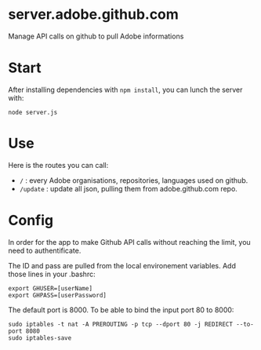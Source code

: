 server.adobe.github.com
=======================

Manage API calls on github to pull Adobe informations

# Start

After installing dependencies with `npm install`, you can lunch the server with:

```
node server.js
```

# Use

Here is the routes you can call:

- `/` : every Adobe organisations, repositories, languages used on github.
- `/update` : update all json, pulling them from adobe.github.com repo.

# Config

In order for the app to make Github API calls without reaching the limit, you need to authentificate.

The ID and pass are pulled from the local environement variables. Add those lines in your .bashrc:

```
export GHUSER=[userName]
export GHPASS=[userPassword]
```

The default port is 8000. To be able to bind the input port 80 to 8000:

```
sudo iptables -t nat -A PREROUTING -p tcp --dport 80 -j REDIRECT --to-port 8080
sudo iptables-save
```